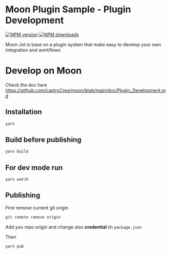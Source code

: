 # Moon Plugin Sample - Plugin Development

<span class="badge-npmversion"><a href="https://npmjs.org/package/@moonjot/moon-sample-plugin" title="View this project on NPM"><img src="https://img.shields.io/npm/v/@moonjot/moon-sample-plugin.svg" alt="NPM version" /></a></span>
<span class="badge-npmdownloads"><a href="https://npmjs.org/package/@moonjot/moon-sample-plugin" title="View this project on NPM"><img src="https://img.shields.io/npm/dm/@moonjot/moon-sample-plugin.svg" alt="NPM downloads" /></a></span>


Moon Jot is base on a plugin system that make easy to develop your own integration and workflows

# Develop on Moon

Check the doc here https://github.com/castroCrea/moon/blob/main/doc/Plugin_Development.md


## Installation

```bash
yarn
```

## Build before publishing

```bash
yarn build
```

## For dev mode run 

```bash
yarn watch
```

## Publishing

First remove current git origin
```bash
git remote remove origin
```

Add you repo origin and change also **credential** iin `package.json`

Then
```bash
yarn pub
```